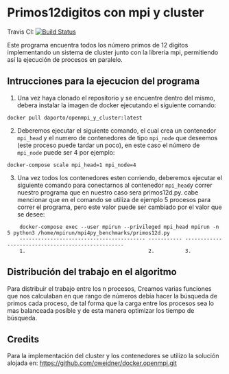 # Primos12digitos con mpi y cluster

Travis CI: [![Build Status](https://travis-ci.org/ocramz/docker.openmpi.svg?branch=master)](https://travis-ci.org/ocramz/docker.openmpi)

Este programa encuentra todos los número primos de 12 digitos implementando un sistema de cluster junto con la libreria mpi, permitiendo así la ejecución de procesos en paralelo.

## Intrucciones para la ejecucion del programa

1. Una vez haya clonado el repositorio y se encuentre dentro del mismo, debera instalar la imagen de docker ejecutando el siguiente comando:

```
docker pull daporto/openmpi_y_cluster:latest
```

2. Deberemos ejecutar el siguiente comando, el cual crea un contenedor `mpi_head` y el numero de contenedores de tipo `mpi_node` que deseemos (este proceso puede tardar un poco), en este caso el número de `mpi_node` puede ser 4 por ejemplo:

```
docker-compose scale mpi_head=1 mpi_node=4
```
3. Una vez todos los contenedores esten corriendo, deberemos ejecutar el siguiente comando para conectarnos al contenedor `mpi_head`y correr nuestro programa que en nuestro caso sera primos12d.py. cabe mencionar que en el comando se utiliza de ejemplo 5 procesos para correr el programa, pero este valor puede ser cambiado por el valor que se desee:

```
    docker-compose exec --user mpirun --privileged mpi_head mpirun -n 5 python3 /home/mpirun/mpi4py_benchmarks/primos12d.py
    ----------------------------------------- ----------- --------------------------------------------------
    1.                                        2.          3.
```

## Distribución del trabajo en el algoritmo

Para distribuir el trabajo entre los n procesos, Creamos varias funciones que nos calculaban en que rango de números debía hacer la búsqueda de primos cada proceso, de tal forma que la carga entre los procesos sea lo mas balanceada posible y de esta manera optimizar los tiempo de búsqueda.

## Credits

Para la implementación del cluster y los contenedores se utilizo la solución alojada en: https://github.com/oweidner/docker.openmpi.git
